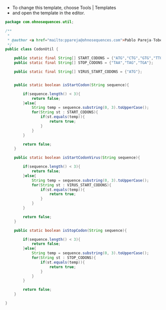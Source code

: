 
 * To change this template, choose Tools | Templates
 * and open the template in the editor.


```java
package com.ohnosequences.util;

/**
 * 
 * @author <a href="mailto:ppareja@ohnosequences.com">Pablo Pareja-Tobes</a>
 */
public class CodonUtil {

    public static final String[] START_CODONS = {"ATG","CTG","GTG","TTG"};
    public static final String[] STOP_CODONS = {"TAA","TAG","TGA"};

    public static final String[] VIRUS_START_CODONS = {"ATG"};


    public static boolean isStartCodon(String sequence){

        if(sequence.length() < 3){
            return false;
        }else{
            String temp = sequence.substring(0, 3).toUpperCase();
            for(String st : START_CODONS){
                if(st.equals(temp)){
                    return true;
                }
            }
        }

        return false;
    }

    public static boolean isStartCodonVirus(String sequence){

        if(sequence.length() < 3){
            return false;
        }else{
            String temp = sequence.substring(0, 3).toUpperCase();
            for(String st : VIRUS_START_CODONS){
                if(st.equals(temp)){
                    return true;
                }
            }
        }

        return false;
    }

    public static boolean isStopCodon(String sequence){

        if(sequence.length() < 3){
            return false;
        }else{
            String temp = sequence.substring(0, 3).toUpperCase();
            for(String st : STOP_CODONS){
                if(st.equals(temp)){
                    return true;
                }
            }
        }

        return false;
    }

}

```




[main/java/com/ohnosequences/BioinfoUtil.java]: ../BioinfoUtil.java.md
[main/java/com/ohnosequences/util/BitOperations.java]: BitOperations.java.md
[main/java/com/ohnosequences/util/blast/BlastExporter.java]: blast/BlastExporter.java.md
[main/java/com/ohnosequences/util/blast/BlastSubset.java]: blast/BlastSubset.java.md
[main/java/com/ohnosequences/util/CodonUtil.java]: CodonUtil.java.md
[main/java/com/ohnosequences/util/Entry.java]: Entry.java.md
[main/java/com/ohnosequences/util/Executable.java]: Executable.java.md
[main/java/com/ohnosequences/util/ExecuteFromFile.java]: ExecuteFromFile.java.md
[main/java/com/ohnosequences/util/fasta/FastaSubSeq.java]: fasta/FastaSubSeq.java.md
[main/java/com/ohnosequences/util/fasta/FastaUtil.java]: fasta/FastaUtil.java.md
[main/java/com/ohnosequences/util/fasta/MultifastaSelector.java]: fasta/MultifastaSelector.java.md
[main/java/com/ohnosequences/util/fasta/SearchFastaHeaders.java]: fasta/SearchFastaHeaders.java.md
[main/java/com/ohnosequences/util/fasta/SearchFastaSequence.java]: fasta/SearchFastaSequence.java.md
[main/java/com/ohnosequences/util/file/FileUtil.java]: file/FileUtil.java.md
[main/java/com/ohnosequences/util/file/FnaFileFilter.java]: file/FnaFileFilter.java.md
[main/java/com/ohnosequences/util/file/GenomeFilesParser.java]: file/GenomeFilesParser.java.md
[main/java/com/ohnosequences/util/file/PttFileFilter.java]: file/PttFileFilter.java.md
[main/java/com/ohnosequences/util/file/RntFileFilter.java]: file/RntFileFilter.java.md
[main/java/com/ohnosequences/util/genbank/GBCommon.java]: genbank/GBCommon.java.md
[main/java/com/ohnosequences/util/gephi/GephiExporter.java]: gephi/GephiExporter.java.md
[main/java/com/ohnosequences/util/gephi/GexfToDotExporter.java]: gephi/GexfToDotExporter.java.md
[main/java/com/ohnosequences/util/go/GOExporter.java]: go/GOExporter.java.md
[main/java/com/ohnosequences/util/model/Feature.java]: model/Feature.java.md
[main/java/com/ohnosequences/util/model/Intergenic.java]: model/Intergenic.java.md
[main/java/com/ohnosequences/util/model/PalindromicityResult.java]: model/PalindromicityResult.java.md
[main/java/com/ohnosequences/util/ncbi/TaxonomyLoader.java]: ncbi/TaxonomyLoader.java.md
[main/java/com/ohnosequences/util/oric/OricDataRetriever.java]: oric/OricDataRetriever.java.md
[main/java/com/ohnosequences/util/Pair.java]: Pair.java.md
[main/java/com/ohnosequences/util/pal/PalindromicityAnalyzer.java]: pal/PalindromicityAnalyzer.java.md
[main/java/com/ohnosequences/util/security/MD5.java]: security/MD5.java.md
[main/java/com/ohnosequences/util/seq/SeqUtil.java]: seq/SeqUtil.java.md
[main/java/com/ohnosequences/util/statistics/StatisticalValues.java]: statistics/StatisticalValues.java.md
[main/java/com/ohnosequences/util/uniprot/UniprotProteinRetreiver.java]: uniprot/UniprotProteinRetreiver.java.md
[main/java/com/ohnosequences/xml/api/interfaces/IAttribute.java]: ../xml/api/interfaces/IAttribute.java.md
[main/java/com/ohnosequences/xml/api/interfaces/IElement.java]: ../xml/api/interfaces/IElement.java.md
[main/java/com/ohnosequences/xml/api/interfaces/INameSpace.java]: ../xml/api/interfaces/INameSpace.java.md
[main/java/com/ohnosequences/xml/api/interfaces/IXmlThing.java]: ../xml/api/interfaces/IXmlThing.java.md
[main/java/com/ohnosequences/xml/api/interfaces/package-info.java]: ../xml/api/interfaces/package-info.java.md
[main/java/com/ohnosequences/xml/api/model/NameSpace.java]: ../xml/api/model/NameSpace.java.md
[main/java/com/ohnosequences/xml/api/model/package-info.java]: ../xml/api/model/package-info.java.md
[main/java/com/ohnosequences/xml/api/model/XMLAttribute.java]: ../xml/api/model/XMLAttribute.java.md
[main/java/com/ohnosequences/xml/api/model/XMLElement.java]: ../xml/api/model/XMLElement.java.md
[main/java/com/ohnosequences/xml/api/model/XMLElementException.java]: ../xml/api/model/XMLElementException.java.md
[main/java/com/ohnosequences/xml/api/util/XMLUtil.java]: ../xml/api/util/XMLUtil.java.md
[main/java/com/ohnosequences/xml/model/Annotation.java]: ../xml/model/Annotation.java.md
[main/java/com/ohnosequences/xml/model/bio4j/Bio4jNodeIndexXML.java]: ../xml/model/bio4j/Bio4jNodeIndexXML.java.md
[main/java/com/ohnosequences/xml/model/bio4j/Bio4jNodeXML.java]: ../xml/model/bio4j/Bio4jNodeXML.java.md
[main/java/com/ohnosequences/xml/model/bio4j/Bio4jPropertyXML.java]: ../xml/model/bio4j/Bio4jPropertyXML.java.md
[main/java/com/ohnosequences/xml/model/bio4j/Bio4jRelationshipIndexXML.java]: ../xml/model/bio4j/Bio4jRelationshipIndexXML.java.md
[main/java/com/ohnosequences/xml/model/bio4j/Bio4jRelationshipXML.java]: ../xml/model/bio4j/Bio4jRelationshipXML.java.md
[main/java/com/ohnosequences/xml/model/bio4j/UniprotDataXML.java]: ../xml/model/bio4j/UniprotDataXML.java.md
[main/java/com/ohnosequences/xml/model/BlastOutput.java]: ../xml/model/BlastOutput.java.md
[main/java/com/ohnosequences/xml/model/BlastOutputParam.java]: ../xml/model/BlastOutputParam.java.md
[main/java/com/ohnosequences/xml/model/Codon.java]: ../xml/model/Codon.java.md
[main/java/com/ohnosequences/xml/model/ContigXML.java]: ../xml/model/ContigXML.java.md
[main/java/com/ohnosequences/xml/model/cufflinks/CuffLinksElement.java]: ../xml/model/cufflinks/CuffLinksElement.java.md
[main/java/com/ohnosequences/xml/model/embl/EmblXML.java]: ../xml/model/embl/EmblXML.java.md
[main/java/com/ohnosequences/xml/model/Frameshift.java]: ../xml/model/Frameshift.java.md
[main/java/com/ohnosequences/xml/model/Gap.java]: ../xml/model/Gap.java.md
[main/java/com/ohnosequences/xml/model/gb/GenBankXML.java]: ../xml/model/gb/GenBankXML.java.md
[main/java/com/ohnosequences/xml/model/genome/feature/Feature.java]: ../xml/model/genome/feature/Feature.java.md
[main/java/com/ohnosequences/xml/model/genome/feature/Intergenic.java]: ../xml/model/genome/feature/Intergenic.java.md
[main/java/com/ohnosequences/xml/model/genome/feature/MisRNA.java]: ../xml/model/genome/feature/MisRNA.java.md
[main/java/com/ohnosequences/xml/model/genome/feature/ORF.java]: ../xml/model/genome/feature/ORF.java.md
[main/java/com/ohnosequences/xml/model/genome/feature/RNA.java]: ../xml/model/genome/feature/RNA.java.md
[main/java/com/ohnosequences/xml/model/genome/feature/RRNA.java]: ../xml/model/genome/feature/RRNA.java.md
[main/java/com/ohnosequences/xml/model/genome/feature/TRNA.java]: ../xml/model/genome/feature/TRNA.java.md
[main/java/com/ohnosequences/xml/model/genome/GenomeElement.java]: ../xml/model/genome/GenomeElement.java.md
[main/java/com/ohnosequences/xml/model/gexf/AttributesXML.java]: ../xml/model/gexf/AttributesXML.java.md
[main/java/com/ohnosequences/xml/model/gexf/AttributeXML.java]: ../xml/model/gexf/AttributeXML.java.md
[main/java/com/ohnosequences/xml/model/gexf/AttValuesXML.java]: ../xml/model/gexf/AttValuesXML.java.md
[main/java/com/ohnosequences/xml/model/gexf/AttValueXML.java]: ../xml/model/gexf/AttValueXML.java.md
[main/java/com/ohnosequences/xml/model/gexf/EdgesXML.java]: ../xml/model/gexf/EdgesXML.java.md
[main/java/com/ohnosequences/xml/model/gexf/EdgeXML.java]: ../xml/model/gexf/EdgeXML.java.md
[main/java/com/ohnosequences/xml/model/gexf/GexfXML.java]: ../xml/model/gexf/GexfXML.java.md
[main/java/com/ohnosequences/xml/model/gexf/GraphXML.java]: ../xml/model/gexf/GraphXML.java.md
[main/java/com/ohnosequences/xml/model/gexf/NodesXML.java]: ../xml/model/gexf/NodesXML.java.md
[main/java/com/ohnosequences/xml/model/gexf/NodeXML.java]: ../xml/model/gexf/NodeXML.java.md
[main/java/com/ohnosequences/xml/model/gexf/SpellsXML.java]: ../xml/model/gexf/SpellsXML.java.md
[main/java/com/ohnosequences/xml/model/gexf/SpellXML.java]: ../xml/model/gexf/SpellXML.java.md
[main/java/com/ohnosequences/xml/model/gexf/viz/VizColorXML.java]: ../xml/model/gexf/viz/VizColorXML.java.md
[main/java/com/ohnosequences/xml/model/gexf/viz/VizPositionXML.java]: ../xml/model/gexf/viz/VizPositionXML.java.md
[main/java/com/ohnosequences/xml/model/gexf/viz/VizSizeXML.java]: ../xml/model/gexf/viz/VizSizeXML.java.md
[main/java/com/ohnosequences/xml/model/go/GoAnnotationXML.java]: ../xml/model/go/GoAnnotationXML.java.md
[main/java/com/ohnosequences/xml/model/go/GOSlimXML.java]: ../xml/model/go/GOSlimXML.java.md
[main/java/com/ohnosequences/xml/model/go/GoTermXML.java]: ../xml/model/go/GoTermXML.java.md
[main/java/com/ohnosequences/xml/model/go/SlimSetXML.java]: ../xml/model/go/SlimSetXML.java.md
[main/java/com/ohnosequences/xml/model/graphml/DataXML.java]: ../xml/model/graphml/DataXML.java.md
[main/java/com/ohnosequences/xml/model/graphml/EdgeXML.java]: ../xml/model/graphml/EdgeXML.java.md
[main/java/com/ohnosequences/xml/model/graphml/GraphmlXML.java]: ../xml/model/graphml/GraphmlXML.java.md
[main/java/com/ohnosequences/xml/model/graphml/GraphXML.java]: ../xml/model/graphml/GraphXML.java.md
[main/java/com/ohnosequences/xml/model/graphml/KeyXML.java]: ../xml/model/graphml/KeyXML.java.md
[main/java/com/ohnosequences/xml/model/graphml/NodeXML.java]: ../xml/model/graphml/NodeXML.java.md
[main/java/com/ohnosequences/xml/model/Hit.java]: ../xml/model/Hit.java.md
[main/java/com/ohnosequences/xml/model/Hsp.java]: ../xml/model/Hsp.java.md
[main/java/com/ohnosequences/xml/model/HspSet.java]: ../xml/model/HspSet.java.md
[main/java/com/ohnosequences/xml/model/Iteration.java]: ../xml/model/Iteration.java.md
[main/java/com/ohnosequences/xml/model/logs/LogRecordXML.java]: ../xml/model/logs/LogRecordXML.java.md
[main/java/com/ohnosequences/xml/model/metagenomics/ReadResultXML.java]: ../xml/model/metagenomics/ReadResultXML.java.md
[main/java/com/ohnosequences/xml/model/metagenomics/ReadXML.java]: ../xml/model/metagenomics/ReadXML.java.md
[main/java/com/ohnosequences/xml/model/metagenomics/SampleXML.java]: ../xml/model/metagenomics/SampleXML.java.md
[main/java/com/ohnosequences/xml/model/MetagenomicsDataXML.java]: ../xml/model/MetagenomicsDataXML.java.md
[main/java/com/ohnosequences/xml/model/mg7/MG7DataXML.java]: ../xml/model/mg7/MG7DataXML.java.md
[main/java/com/ohnosequences/xml/model/mg7/ReadResultXML.java]: ../xml/model/mg7/ReadResultXML.java.md
[main/java/com/ohnosequences/xml/model/mg7/SampleXML.java]: ../xml/model/mg7/SampleXML.java.md
[main/java/com/ohnosequences/xml/model/ncbi/NCBITaxonomyNodeXML.java]: ../xml/model/ncbi/NCBITaxonomyNodeXML.java.md
[main/java/com/ohnosequences/xml/model/oric/Oric.java]: ../xml/model/oric/Oric.java.md
[main/java/com/ohnosequences/xml/model/Overlap.java]: ../xml/model/Overlap.java.md
[main/java/com/ohnosequences/xml/model/pal/PalindromicityResultXML.java]: ../xml/model/pal/PalindromicityResultXML.java.md
[main/java/com/ohnosequences/xml/model/pg/Primer.java]: ../xml/model/pg/Primer.java.md
[main/java/com/ohnosequences/xml/model/PredictedGene.java]: ../xml/model/PredictedGene.java.md
[main/java/com/ohnosequences/xml/model/PredictedGenes.java]: ../xml/model/PredictedGenes.java.md
[main/java/com/ohnosequences/xml/model/PredictedRna.java]: ../xml/model/PredictedRna.java.md
[main/java/com/ohnosequences/xml/model/PredictedRnas.java]: ../xml/model/PredictedRnas.java.md
[main/java/com/ohnosequences/xml/model/uniprot/ArticleXML.java]: ../xml/model/uniprot/ArticleXML.java.md
[main/java/com/ohnosequences/xml/model/uniprot/CommentXML.java]: ../xml/model/uniprot/CommentXML.java.md
[main/java/com/ohnosequences/xml/model/uniprot/FeatureXML.java]: ../xml/model/uniprot/FeatureXML.java.md
[main/java/com/ohnosequences/xml/model/uniprot/InterproXML.java]: ../xml/model/uniprot/InterproXML.java.md
[main/java/com/ohnosequences/xml/model/uniprot/IsoformXML.java]: ../xml/model/uniprot/IsoformXML.java.md
[main/java/com/ohnosequences/xml/model/uniprot/KeywordXML.java]: ../xml/model/uniprot/KeywordXML.java.md
[main/java/com/ohnosequences/xml/model/uniprot/ProteinXML.java]: ../xml/model/uniprot/ProteinXML.java.md
[main/java/com/ohnosequences/xml/model/uniprot/SubcellularLocationXML.java]: ../xml/model/uniprot/SubcellularLocationXML.java.md
[main/java/com/ohnosequences/xml/model/util/Argument.java]: ../xml/model/util/Argument.java.md
[main/java/com/ohnosequences/xml/model/util/Arguments.java]: ../xml/model/util/Arguments.java.md
[main/java/com/ohnosequences/xml/model/util/Error.java]: ../xml/model/util/Error.java.md
[main/java/com/ohnosequences/xml/model/util/Execution.java]: ../xml/model/util/Execution.java.md
[main/java/com/ohnosequences/xml/model/util/FlexXMLWrapperClassCreator.java]: ../xml/model/util/FlexXMLWrapperClassCreator.java.md
[main/java/com/ohnosequences/xml/model/util/ScheduledExecutions.java]: ../xml/model/util/ScheduledExecutions.java.md
[main/java/com/ohnosequences/xml/model/util/XMLWrapperClass.java]: ../xml/model/util/XMLWrapperClass.java.md
[main/java/com/ohnosequences/xml/model/util/XMLWrapperClassCreator.java]: ../xml/model/util/XMLWrapperClassCreator.java.md
[main/java/com/ohnosequences/xml/model/wip/Region.java]: ../xml/model/wip/Region.java.md
[main/java/com/ohnosequences/xml/model/wip/WipPosition.java]: ../xml/model/wip/WipPosition.java.md
[main/java/com/ohnosequences/xml/model/wip/WipResult.java]: ../xml/model/wip/WipResult.java.md